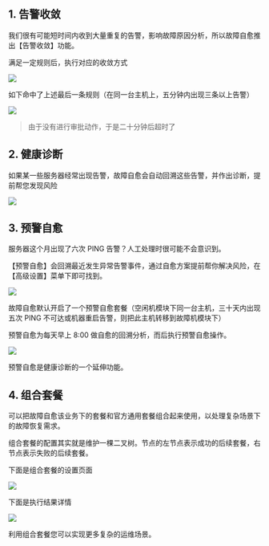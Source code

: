 
## 1. 告警收敛 
我们很有可能短时间内收到大量重复的告警，影响故障原因分析，所以故障自愈推出【告警收敛】功能。

满足一定规则后，执行对应的收敛方式

![](http://imgcache.tce.fsphere.cn/static/mc.qcloudimg.com/static/img/b6bbc913516f5578455134c8ba1fcfb4/14955235563509.jpg)

如下命中了上述最后一条规则（在同一台主机上，五分钟内出现三条以上告警）

![](http://imgcache.tce.fsphere.cn/static/mc.qcloudimg.com/static/img/dee929eef7e96cbf5ac8c7b4b7a6b2a9/14955234725854.jpg)

> 由于没有进行审批动作，于是二十分钟后超时了

## 2. 健康诊断

如果某一些服务器经常出现告警，故障自愈会自动回溯这些告警，并作出诊断，提前帮您发现风险

![](http://imgcache.tce.fsphere.cn/static/mc.qcloudimg.com/static/img/15a1cf5ec9986861833155e4c0934e90/14955238707264.jpg)

## 3. 预警自愈

服务器这个月出现了六次 PING 告警？人工处理时很可能不会意识到。

【预警自愈】会回溯最近发生异常告警事件，通过自愈方案提前帮你解决风险，在【高级设置】菜单下即可找到。

![](http://imgcache.tce.fsphere.cn/static/mc.qcloudimg.com/static/img/95d9831c10ecc3070027b8098e7ba3cb/14955236702912.jpg)

故障自愈默认开启了一个预警自愈套餐（空闲机模块下同一台主机，三十天内出现五次 PING 不可达或机器重启告警，则把此主机转移到故障机模块下）

预警自愈为每天早上 8:00 做自愈的回溯分析，而后执行预警自愈操作。

![](http://imgcache.tce.fsphere.cn/static/mc.qcloudimg.com/static/img/6c62349830048764c6b64a0ac308375d/14955091745764.jpg)

预警自愈是健康诊断的一个延伸功能。

## 4. 组合套餐

可以把故障自愈该业务下的套餐和官方通用套餐组合起来使用，以处理复杂场景下的故障恢复需求。

组合套餐的配置其实就是维护一棵二叉树。节点的左节点表示成功的后续套餐，右节点表示失败的后续套餐。

下面是组合套餐的设置页面

![](http://imgcache.tce.fsphere.cn/static/mc.qcloudimg.com/static/img/84417e166add95c052e5204336c261fa/14955228844734.jpg)

下面是执行结果详情

![](http://imgcache.tce.fsphere.cn/static/mc.qcloudimg.com/static/img/eba1c07ce6701750cbbf0ca49c4bb687/14955229063739.jpg)

利用组合套餐您可以实现更多复杂的运维场景。







